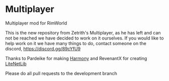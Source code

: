 # Multiplayer
Multiplayer mod for RimWorld

This is the new repository from Zetrith's Multiplayer, as he has left and can not be reached we have decided to work on it ourselves.
If you would like to help work on it we have many things to do, contact someone on the discord, https://discord.gg/89cYfU9


Thanks to Pardeike for making [Harmony](https://github.com/pardeike/Harmony) and RevenantX for creating [LiteNetLib](https://github.com/RevenantX/LiteNetLib)

Please do all pull requests to the development branch
